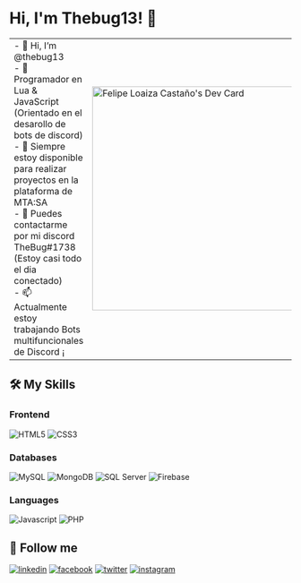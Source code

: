 # Hi, I'm Thebug13! 👋

|   |   |
| ------------ | ------------ |
| - 👋 Hi, I’m @thebug13 <br>- 👀 Programador en Lua & JavaScript (Orientado en el desarollo de bots de discord) <br>- 🌱 Siempre estoy disponible para realizar proyectos en la plataforma de MTA:SA <br>- 💞️ Puedes contactarme por mi discord TheBug#1738 (Estoy casi todo el dia conectado) <br>- 📫 Actualmente estoy trabajando Bots multifuncionales de Discord ¡ | <a href="https://app.daily.dev/Thebug13"><img src="https://api.daily.dev/devcards/256f186e47ee4f5394d53b026b30ae4d.png?r=kfz" width="400" alt="Felipe Loaiza Castaño's Dev Card"/></a> |

## 🛠 My Skills

### Frontend
![HTML5](https://img.shields.io/badge/HTML5-ee5f27?style=for-the-badge&logo=html5&logoColor=white)
![CSS3](https://img.shields.io/badge/CSS3-0090d1?style=for-the-badge&logo=css3&logoColor=white)

### Databases
![MySQL](https://img.shields.io/badge/MySQL-da8705?style=for-the-badge&logo=mysql&logoColor=white)
![MongoDB](https://img.shields.io/badge/MongoDB-259243?style=for-the-badge&logo=mongodb&logoColor=white)
![SQL Server](https://img.shields.io/badge/SQL%20Server-a52931?style=for-the-badge&logo=microsoft-sql-server&logoColor=white)
![Firebase](https://img.shields.io/badge/Firebase-f2c200?style=for-the-badge&logo=firebase&logoColor=ec7a08)

### Languages
![Javascript](https://img.shields.io/badge/Javascript-ead41c?style=for-the-badge&logo=javascript&logoColor=black)
![PHP](https://img.shields.io/badge/PHP-808bb6?style=for-the-badge&logo=php&logoColor=white)



## 🔗 Follow me
[![linkedin](https://img.shields.io/badge/linkedin-0A66C2?style=flat-square&logo=linkedin&logoColor=white)](http://linktr.ee/felipe_loaiza)
[![facebook](https://img.shields.io/badge/facebook-1DA1F2?style=flat-square&logo=facebook&logoColor=white)](https://www.facebook.com/jorgeduardolarte)
[![twitter](https://img.shields.io/badge/twitter-1DA1F2?style=flat-square&logo=twitter&logoColor=white)](https://twitter.com/jorgeolarte)
[![instagram](https://img.shields.io/badge/instagram-dd2a7b?style=flat-square&logo=instagram&logoColor=white)](https://instagram.com/jorgeolarte)


